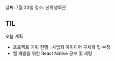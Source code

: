 날짜: 7월 23일
장소: 신학생회관

## TIL

오늘 계획
- 프로젝트 기획 진행 : 사업화 아이디어 구체화 및 수정
- 앱 개발을 위한 React Native 공부 및 세팅
